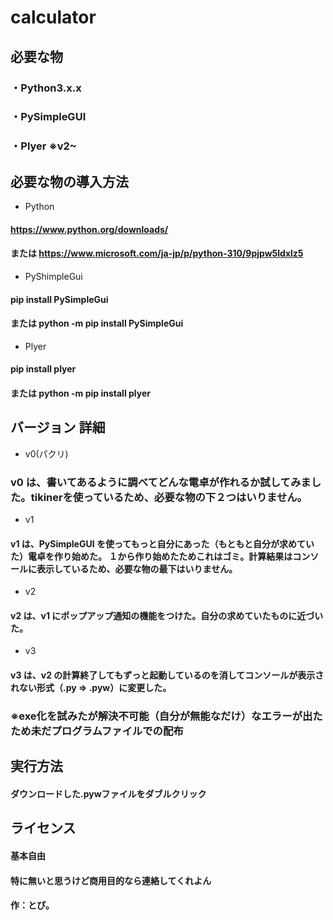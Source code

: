 # calculator


## 必要な物
### ・Python3.x.x
### ・PySimpleGUI
### ・Plyer     ※v2~


## 必要な物の導入方法
* Python
####  https://www.python.org/downloads/
#### または https://www.microsoft.com/ja-jp/p/python-310/9pjpw5ldxlz5

* PyShimpleGui
####  pip install PySimpleGui
#### または python -m pip install PySimpleGui

* Plyer
####  pip install plyer
#### または python -m pip install plyer


## バージョン 詳細
* v0(パクリ)
### v0 は、書いてあるように調べてどんな電卓が作れるか試してみました。tikinerを使っているため、必要な物の下２つはいりません。

* v1
#### v1 は、PySimpleGUI を使ってもっと自分にあった（もともと自分が求めていた）電卓を作り始めた。  １から作り始めたためこれはゴミ。計算結果はコンソールに表示しているため、必要な物の最下はいりません。

* v2
#### v2 は、v1 にポップアップ通知の機能をつけた。自分の求めていたものに近づいた。

* v3
#### v3 は、v2 の計算終了してもずっと起動しているのを消してコンソールが表示されない形式（.py => .pyw）に変更した。

### ※exe化を試みたが解決不可能（自分が無能なだけ）なエラーが出たため未だプログラムファイルでの配布


## 実行方法
#### ダウンロードした.pywファイルをダブルクリック


## ライセンス
#### 基本自由
#### 特に無いと思うけど商用目的なら連絡してくれよん



#### 作：とぴ。
